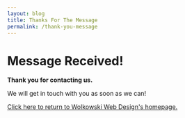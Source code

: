 ```yaml
---
layout: blog
title: Thanks For The Message
permalink: /thank-you-message
---
```


<div class="scroll scroll-first">
  <h1>Message Received!</h1>

<p><strong>Thank you for contacting us.</strong></p>
  <p>We will get in touch with you as soon as we can!</p>
  <a href="{{ site.baseurl }}/">Click here to return to Wolkowski Web Design's homepage. </a>

</div>
